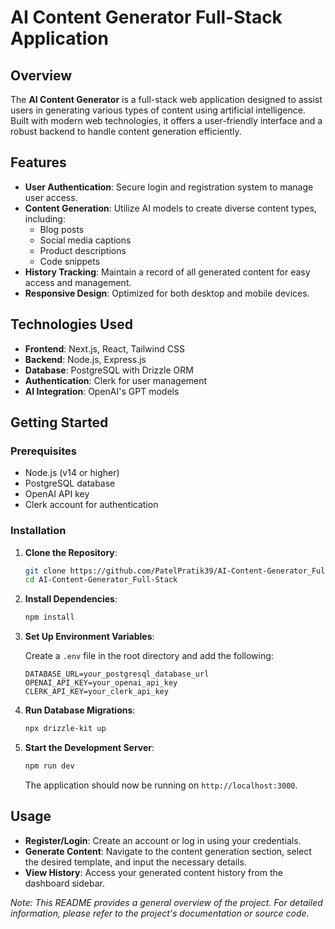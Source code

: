 # AI Content Generator Full-Stack Application

## Overview

The **AI Content Generator** is a full-stack web application designed to assist users in generating various types of content using artificial intelligence. Built with modern web technologies, it offers a user-friendly interface and a robust backend to handle content generation efficiently.

## Features

- **User Authentication**: Secure login and registration system to manage user access.
- **Content Generation**: Utilize AI models to create diverse content types, including:
  - Blog posts
  - Social media captions
  - Product descriptions
  - Code snippets
- **History Tracking**: Maintain a record of all generated content for easy access and management.
- **Responsive Design**: Optimized for both desktop and mobile devices.

## Technologies Used

- **Frontend**: Next.js, React, Tailwind CSS
- **Backend**: Node.js, Express.js
- **Database**: PostgreSQL with Drizzle ORM
- **Authentication**: Clerk for user management
- **AI Integration**: OpenAI's GPT models

## Getting Started

### Prerequisites

- Node.js (v14 or higher)
- PostgreSQL database
- OpenAI API key
- Clerk account for authentication

### Installation

1. **Clone the Repository**:

   ```bash
   git clone https://github.com/PatelPratik39/AI-Content-Generator_Full-Stack.git
   cd AI-Content-Generator_Full-Stack
   ```

2. **Install Dependencies**:

   ```bash
   npm install
   ```

3. **Set Up Environment Variables**:

   Create a `.env` file in the root directory and add the following:

   ```env
   DATABASE_URL=your_postgresql_database_url
   OPENAI_API_KEY=your_openai_api_key
   CLERK_API_KEY=your_clerk_api_key
   ```

4. **Run Database Migrations**:

   ```bash
   npx drizzle-kit up
   ```

5. **Start the Development Server**:

   ```bash
   npm run dev
   ```

   The application should now be running on `http://localhost:3000`.

## Usage

- **Register/Login**: Create an account or log in using your credentials.
- **Generate Content**: Navigate to the content generation section, select the desired template, and input the necessary details.
- **View History**: Access your generated content history from the dashboard sidebar.



*Note: This README provides a general overview of the project. For detailed information, please refer to the project's documentation or source code.*
